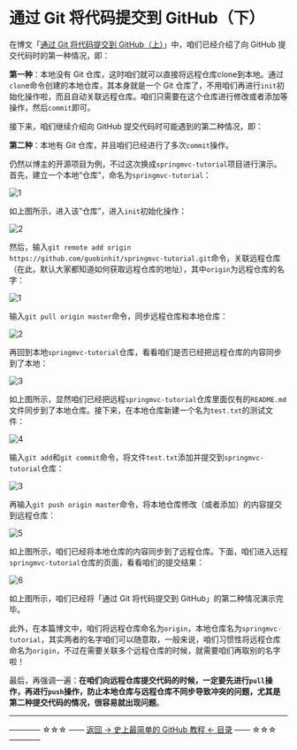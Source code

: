 # 通过 Git 将代码提交到 GitHub（下）

在博文「[通过 Git 将代码提交到 GitHub（上）](https://github.com/guobinhit/cg-blog/blob/master/articles/github/tutorials/push-code-one.md)」中，咱们已经介绍了向 GitHub 提交代码时的第一种情况，即：

**第一种**：本地没有 Git 仓库，这时咱们就可以直接将远程仓库clone到本地。通过`clon`e命令创建的本地仓库，其本身就是一个 Git 仓库了，不用咱们再进行`init`初始化操作啦，而且自动关联远程仓库。咱们只需要在这个仓库进行修改或者添加等操作，然后`commit`即可。

接下来，咱们继续介绍向 GitHub 提交代码时可能遇到的第二种情况，即：

**第二种**：本地有 Git 仓库，并且咱们已经进行了多次`commit`操作。

仍然以博主的开源项目为例，不过这次换成`springmvc-tutorial`项目进行演示。首先，建立一个本地“仓库”，命名为`springmvc-tutorial`：

![1](http://img.blog.csdn.net/20170408150309128)

如上图所示，进入该“仓库”，进入`init`初始化操作：

![2](http://img.blog.csdn.net/20170408150323635)

然后，输入`git remote add origin https://github.com/guobinhit/springmvc-tutorial.git`命令，关联远程仓库（在此，默认大家都知道如何获取远程仓库的地址），其中`origin`为远程仓库的名字：

![1](http://img.blog.csdn.net/20170409103013402)

输入`git pull origin master`命令，同步远程仓库和本地仓库：

![2](http://img.blog.csdn.net/20170409103234701)

再回到本地`springmvc-tutorial`仓库，看看咱们是否已经把远程仓库的内容同步到了本地：

![3](http://img.blog.csdn.net/20170409103609937)

如上图所示，显然咱们已经把远程`springmvc-tutorial`仓库里面仅有的`README.md`文件同步到了本地仓库。接下来，在本地仓库新建一个名为`test.txt`的测试文件：

![4](http://img.blog.csdn.net/20170409103948647)

输入`git add`和`git commit`命令，将文件`test.txt`添加并提交到`springmvc-tutorial`仓库：

![3](http://img.blog.csdn.net/20170408151431666)

再输入`git push origin master`命令，将本地仓库修改（或者添加）的内容提交到远程仓库：

![5](http://img.blog.csdn.net/20170409104401489)

如上图所示，咱们已经将本地仓库的内容同步到了远程仓库。下面，咱们进入远程`springmvc-tutorial`仓库的页面，看看咱们的提交结果：

![6](http://img.blog.csdn.net/20170409104756315)

如上图所示，咱们已经将「通过 Git 将代码提交到 GitHub」的第二种情况演示完毕。

此外，在本篇博文中，咱们将远程仓库命名为`origin`，本地仓库名为`springmvc-tutorial`，其实两者的名字咱们可以随意取，一般来说，咱们习惯性将远程仓库命名为`origin`，不过在需要关联多个远程仓库的时候，就需要咱们再取别的名字啦！

最后，再强调一遍：**在咱们向远程仓库提交代码的时候，一定要先进行`pull`操作，再进行`push`操作，防止本地仓库与远程仓库不同步导致冲突的问题，尤其是第二种提交代码的情况，很容易就出现问题**。


----------
———— ☆☆☆ —— [返回 -> 史上最简单的 GitHub 教程 <- 目录](https://github.com/guobinhit/cg-blog/blob/master/articles/github/GITHUB_README.md) —— ☆☆☆ ————
